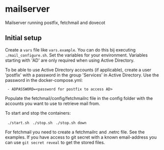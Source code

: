 # mailserver
Mailserver running postfix, fetchmail and dovecot

## Initial setup
Create a `vars` file like `vars.example`. You can do this bij executing `./mail_configure.sh`. Set the variables for your environment. Variables starting with 'AD' are only required when using Active Directory.

To be able to use Active Directory accounts (if applicable), create a user 'postfix' with 
a password in the group 'Services' in Active Directory. Use the password 
in the docker-compose.yml:

` - ADPASSWORD=<password for postfix to access AD>`

Populate the fetchmail/config/fetchmailrc file in the config folder with the accounts 
you want to use to retrieve mail from.

To start and stop the containers:

` ./start.sh`
` ./stop.sh` 
` ./stop.sh down`

For fetchmail you need to create a fetchmailrc and .netrc file. See the examples.
If you have access to git secret with a known email-address you can use `git secret reveal` to
get the stored files.
 
